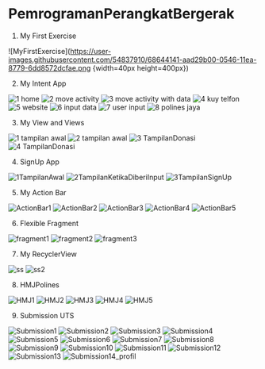 # PemrogramanPerangkatBergerak
1. My First Exercise

![MyFirstExercise](https://user-images.githubusercontent.com/54837910/68644141-aad29b00-0546-11ea-8779-6dd8572dcfae.png {width=40px height=400px})

2. My Intent App

![1 home](https://user-images.githubusercontent.com/54837910/68644148-af974f00-0546-11ea-81af-b5c2efa78138.jpeg)
![2 move activity](https://user-images.githubusercontent.com/54837910/68644150-b1611280-0546-11ea-9b0a-1de304603b6f.jpeg)
![3 move activity with data](https://user-images.githubusercontent.com/54837910/68644156-b3c36c80-0546-11ea-8f59-f7cb5ce2e4f2.jpeg)
![4 kuy telfon](https://user-images.githubusercontent.com/54837910/68644160-b625c680-0546-11ea-8303-6272ed477056.jpeg)
![5 website](https://user-images.githubusercontent.com/54837910/68644163-b8882080-0546-11ea-813a-c438971d579c.jpeg)
![6 input data](https://user-images.githubusercontent.com/54837910/68644170-bcb43e00-0546-11ea-9e1e-036c3fd9b485.jpeg)
![7 user input](https://user-images.githubusercontent.com/54837910/68644172-be7e0180-0546-11ea-9eab-be6b16a80545.jpeg)
![8 polines jaya](https://user-images.githubusercontent.com/54837910/68644175-c047c500-0546-11ea-90c7-9a513b69ce1a.jpeg)

3. My View and Views

![1 tampilan awal](https://user-images.githubusercontent.com/54837910/68644182-c6d63c80-0546-11ea-8236-6e22b56612b2.jpeg)
![2 tampilan awal](https://user-images.githubusercontent.com/54837910/68644185-c9d12d00-0546-11ea-9f86-a6e9df073841.jpeg)
![3 TampilanDonasi](https://user-images.githubusercontent.com/54837910/68644189-cc338700-0546-11ea-889e-a1d58cd3d4dd.jpeg)
![4 TampilanDonasi](https://user-images.githubusercontent.com/54837910/68644191-cd64b400-0546-11ea-9065-ccf30d4b9205.jpeg)

4. SignUp App

![1TampilanAwal](https://user-images.githubusercontent.com/54837910/68644202-d35a9500-0546-11ea-970f-b89f780e02ec.jpeg)
![2TampilanKetikaDiberiInput](https://user-images.githubusercontent.com/54837910/68644205-d5245880-0546-11ea-8dde-0d8c4e1cbe6f.jpeg)
![3TampilanSignUp](https://user-images.githubusercontent.com/54837910/68644210-d6ee1c00-0546-11ea-8991-b4774b93863c.jpeg)

5. My Action Bar

![ActionBar1](https://user-images.githubusercontent.com/54837910/68644218-e1101a80-0546-11ea-8731-59e38e432822.jpeg)
![ActionBar2](https://user-images.githubusercontent.com/54837910/68644220-e2d9de00-0546-11ea-9199-aadebe8e1594.jpeg)
![ActionBar3](https://user-images.githubusercontent.com/54837910/68644222-e53c3800-0546-11ea-8f3c-68180cd788b1.jpeg)
![ActionBar4](https://user-images.githubusercontent.com/54837910/68644227-e8cfbf00-0546-11ea-898b-7a5d008d8f8e.jpeg)
![ActionBar5](https://user-images.githubusercontent.com/54837910/68644230-ea998280-0546-11ea-88e0-7e3e4ee93b6e.jpeg)

6. Flexible Fragment

![fragment1](https://user-images.githubusercontent.com/54837910/68644242-f2592700-0546-11ea-8c6a-6d46a9a0dae5.jpeg)
![fragment2](https://user-images.githubusercontent.com/54837910/68644244-f4bb8100-0546-11ea-8dfc-1467949f35de.jpeg)
![fragment3](https://user-images.githubusercontent.com/54837910/68644250-f71ddb00-0546-11ea-9bef-e7bfe7e57741.jpeg)

7. My RecyclerView

![ss](https://user-images.githubusercontent.com/54837910/68644383-685d8e00-0547-11ea-9246-79a17565788f.jpeg)
![ss2](https://user-images.githubusercontent.com/54837910/68644393-6e536f00-0547-11ea-9ebd-d8aa1c5765f1.jpeg)

8. HMJPolines

![HMJ1](https://user-images.githubusercontent.com/54837910/68644258-fd13bc00-0546-11ea-8f83-4681272228df.jpeg)
![HMJ2](https://user-images.githubusercontent.com/54837910/68644260-fedd7f80-0546-11ea-85e2-0816c34c7b1b.jpeg)
![HMJ3](https://user-images.githubusercontent.com/54837910/68644272-10bf2280-0547-11ea-920b-404833cab727.jpeg)
![HMJ4](https://user-images.githubusercontent.com/54837910/68644278-13ba1300-0547-11ea-8118-08e97ea914bb.jpeg)
![HMJ5](https://user-images.githubusercontent.com/54837910/68644283-174d9a00-0547-11ea-837f-ce80f1ea598a.jpeg)

9. Submission UTS 

![Submission1](https://user-images.githubusercontent.com/54837910/68644293-1d437b00-0547-11ea-852c-248dd3667ef9.jpeg)
![Submission2](https://user-images.githubusercontent.com/54837910/68644300-216f9880-0547-11ea-95e1-fc0ee11791c9.jpeg)
![Submission3](https://user-images.githubusercontent.com/54837910/68644302-23d1f280-0547-11ea-95c1-0a5cdd038af7.jpeg)
![Submission4](https://user-images.githubusercontent.com/54837910/68644307-27657980-0547-11ea-91ab-7693c1350909.jpeg)
![Submission5](https://user-images.githubusercontent.com/54837910/68644312-2b919700-0547-11ea-88a9-44e751be5d86.jpeg)
![Submission6](https://user-images.githubusercontent.com/54837910/68644315-2df3f100-0547-11ea-88d0-6ecf7aebc561.jpeg)
![Submission7](https://user-images.githubusercontent.com/54837910/68644317-30eee180-0547-11ea-9741-40f1ea1db7eb.jpeg)
![Submission8](https://user-images.githubusercontent.com/54837910/68644321-34826880-0547-11ea-8323-4016f0e9fd4e.jpeg)
![Submission9](https://user-images.githubusercontent.com/54837910/68644326-36e4c280-0547-11ea-9128-50201d2cb64f.jpeg)
![Submission10](https://user-images.githubusercontent.com/54837910/68644339-4401b180-0547-11ea-8e15-2c5d7401a43a.jpeg)
![Submission11](https://user-images.githubusercontent.com/54837910/68644345-48c66580-0547-11ea-8bd2-3c3b0c4a557c.jpeg)
![Submission12](https://user-images.githubusercontent.com/54837910/68644350-4bc15600-0547-11ea-82b9-d3aa85ca874e.jpeg)
![Submission13](https://user-images.githubusercontent.com/54837910/68644354-4e23b000-0547-11ea-98ea-c5513ed58a6d.jpeg)
![Submission14_profil](https://user-images.githubusercontent.com/54837910/68644355-50860a00-0547-11ea-9586-f4f9b240c0a5.jpeg)
